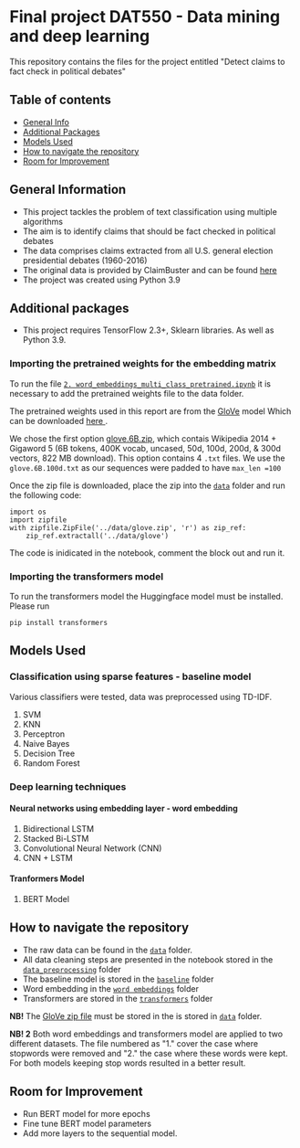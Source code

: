 # Final project DAT550 - Data mining and deep learning 

This repository contains the files for the project entitled "Detect claims to fact check in political debates"

## Table of contents


* [General Info](#general-information)
* [Additional Packages](#additional-packages)
* [Models Used](#models-used)
* [How to navigate the repository](#how-to-navigate-the-repository)
* [Room for Improvement](#room-for-improvement)



## General Information
- This project tackles the problem of text classification using multiple algorithms
- The aim is to identify claims that should be fact checked in political debates
- The data comprises claims extracted from all U.S. general election presidential debates (1960-2016)
- The original data is provided by ClaimBuster and can be found [here](https://zenodo.org/record/3609356)
- The project was created using Python 3.9


## Additional packages

- This project requires TensorFlow 2.3+, Sklearn libraries. As well as Python 3.9.

### Importing the pretrained weights for the embedding matrix

To run the file [`2. word_embeddings_multi_class_pretrained.ipynb`](https://github.com/ata-bruna/dat550/blob/main/word%20embeddings/2.%20word_embeddings_multi_class_pretrained.ipynb) it is necessary to add the pretrained weights file to the data folder.

The pretrained weights used in this report are from the [GloVe](https://nlp.stanford.edu/projects/glove/) model Which can be downloaded [here ](https://nlp.stanford.edu/data/glove.6B.zip).

We chose the first option [glove.6B.zip](https://nlp.stanford.edu/data/glove.6B.zip), which contais Wikipedia 2014 + Gigaword 5 (6B tokens, 400K vocab, uncased, 50d, 100d, 200d, & 300d vectors, 822 MB download). This option contains 4 `.txt` files. We use the `glove.6B.100d.txt` as our sequences were padded to have `max_len =100`

Once the zip file is downloaded, place the zip into the [`data`](https://github.com/ata-bruna/dat550/tree/main/data) folder and run the following code:

```
import os
import zipfile
with zipfile.ZipFile('../data/glove.zip', 'r') as zip_ref:
    zip_ref.extractall('../data/glove')
```
The code is inidicated in the notebook, comment the block out and run it.


### Importing the transformers model

To run the transformers model the Huggingface model must be installed. Please run 
```
pip install transformers
```


## Models Used

### Classification using sparse features - baseline model
Various classifiers were tested, data was preprocessed using TD-IDF.

1. SVM
2. KNN
3. Perceptron
4. Naive Bayes
5. Decision Tree 
5. Random Forest


### Deep learning techniques

#### Neural networks using embedding layer - word embedding
1. Bidirectional LSTM
2. Stacked Bi-LSTM
3. Convolutional Neural Network (CNN)
4. CNN + LSTM

#### Tranformers Model
1. BERT Model


## How to navigate the repository

- The raw data can be found in the [`data`](https://github.com/ata-bruna/dat550/tree/main/data) folder. 
- All data cleaning steps are presented in the notebook stored in the [`data_preprocessing`](https://github.com/ata-bruna/dat550/tree/main/data_preprocessing) folder
- The baseline model is stored in the [`baseline`](https://github.com/ata-bruna/dat550/tree/main/baseline) folder
- Word embedding in the [`word embeddings`](https://github.com/ata-bruna/dat550/tree/main/word%20embeddings) folder 
- Transformers are stored in the [`transformers`](https://github.com/ata-bruna/dat550/tree/main/transformers) folder

**NB!** The [GloVe zip file](https://nlp.stanford.edu/data/glove.6B.zip) must be stored in the is stored in [`data`](https://github.com/ata-bruna/dat550/tree/main/data) folder.

**NB! 2** Both word embeddings and transformers model are applied to two different datasets. The file numbered as "1." cover the case where stopwords were removed and "2." the case where these words were kept. For both models keeping stop words resulted in a better result.


## Room for Improvement

- Run BERT model for more epochs
- Fine tune BERT model parameters
- Add more layers to the sequential model.




